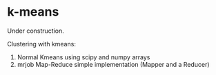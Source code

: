 k-means
=======

Under construction.

Clustering with kmeans:
 1. Normal Kmeans using scipy and numpy arrays
 2. mrjob Map-Reduce simple implementation (Mapper and a Reducer)
